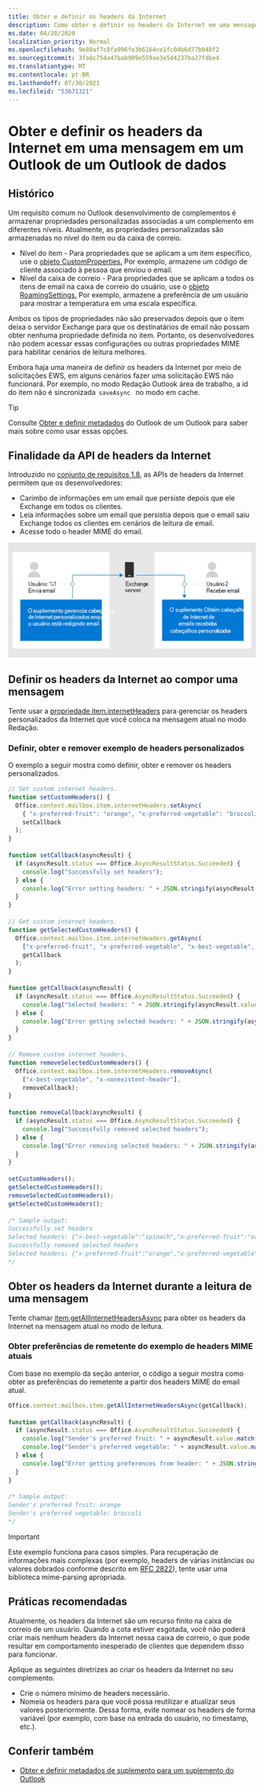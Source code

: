 ```yaml
---
title: Obter e definir os headers da Internet
description: Como obter e definir os headers da Internet em uma mensagem em um Outlook de um complemento.
ms.date: 04/28/2020
localization_priority: Normal
ms.openlocfilehash: 9e88af7c8fa996fe3b6164ce1fc04b6d77b048f2
ms.sourcegitcommit: 3fa8c754a47bab909e559ae3e5d4237ba27fdbe4
ms.translationtype: MT
ms.contentlocale: pt-BR
ms.lasthandoff: 07/30/2021
ms.locfileid: "53671321"
---
```

# <a name="get-and-set-internet-headers-on-a-message-in-an-outlook-add-in"></a>Obter e definir os headers da Internet em uma mensagem em um Outlook de um Outlook de dados

## <a name="background"></a>Histórico

Um requisito comum no Outlook desenvolvimento de complementos é armazenar propriedades personalizadas associadas a um complemento em diferentes níveis. Atualmente, as propriedades personalizadas são armazenadas no nível do item ou da caixa de correio.

- Nível do item - Para propriedades que se aplicam a um item específico, use o [objeto CustomProperties.](/javascript/api/outlook/office.customproperties) Por exemplo, armazene um código de cliente associado à pessoa que enviou o email.
- Nível da caixa de correio - Para propriedades que se aplicam a todos os itens de email na caixa de correio do usuário, use o [objeto RoamingSettings.](/javascript/api/outlook/office.roamingsettings) Por exemplo, armazene a preferência de um usuário para mostrar a temperatura em uma escala específica.

Ambos os tipos de propriedades não são preservados depois que o item deixa o servidor Exchange para que os destinatários de email não possam obter nenhuma propriedade definida no item. Portanto, os desenvolvedores não podem acessar essas configurações ou outras propriedades MIME para habilitar cenários de leitura melhores.

Embora haja uma maneira de definir os headers da Internet por meio de solicitações EWS, em alguns cenários fazer uma solicitação EWS não funcionará. Por exemplo, no modo Redação Outlook área de trabalho, a id do item não é sincronizada  `saveAsync`   no modo em cache.

> [!TIP]
> Consulte [Obter e definir metadados](metadata-for-an-outlook-add-in.md) do Outlook de um Outlook para saber mais sobre como usar essas opções.

## <a name="purpose-of-the-internet-headers-api"></a>Finalidade da API de headers da Internet

Introduzido no [conjunto de requisitos 1.8](../reference/objectmodel/requirement-set-1.8/outlook-requirement-set-1.8.md), as APIs de headers da Internet permitem que os desenvolvedores:

- Carimbo de informações em um email que persiste depois que ele Exchange em todos os clientes.
- Leia informações sobre um email que persistia depois que o email saiu Exchange todos os clientes em cenários de leitura de email.
- Acesse todo o header MIME do email.

![Diagrama de headers da Internet. Texto: o usuário 1 envia emails. O add-in gerencia os headers personalizados da Internet enquanto o usuário está compondo emails. O usuário 2 recebe o email. O complemento obtém os headers da Internet de emails recebidos e, em seguida, analisados e usa os headers personalizados.](../images/outlook-internet-headers.png)

## <a name="set-internet-headers-while-composing-a-message"></a>Definir os headers da Internet ao compor uma mensagem

Tente usar a [propriedade item.internetHeaders](/javascript/api/outlook/office.messagecompose#internetHeaders) para gerenciar os headers personalizados da Internet que você coloca na mensagem atual no modo Redação.

### <a name="set-get-and-remove-custom-headers-example"></a>Definir, obter e remover exemplo de headers personalizados

O exemplo a seguir mostra como definir, obter e remover os headers personalizados.

```js
// Set custom internet headers.
function setCustomHeaders() {
  Office.context.mailbox.item.internetHeaders.setAsync(
    { "x-preferred-fruit": "orange", "x-preferred-vegetable": "broccoli", "x-best-vegetable": "spinach" },
    setCallback
  );
}

function setCallback(asyncResult) {
  if (asyncResult.status === Office.AsyncResultStatus.Succeeded) {
    console.log("Successfully set headers");
  } else {
    console.log("Error setting headers: " + JSON.stringify(asyncResult.error));
  }
}

// Get custom internet headers.
function getSelectedCustomHeaders() {
  Office.context.mailbox.item.internetHeaders.getAsync(
    ["x-preferred-fruit", "x-preferred-vegetable", "x-best-vegetable", "x-nonexistent-header"],
    getCallback
  );
}

function getCallback(asyncResult) {
  if (asyncResult.status === Office.AsyncResultStatus.Succeeded) {
    console.log("Selected headers: " + JSON.stringify(asyncResult.value));
  } else {
    console.log("Error getting selected headers: " + JSON.stringify(asyncResult.error));
  }
}

// Remove custom internet headers.
function removeSelectedCustomHeaders() {
  Office.context.mailbox.item.internetHeaders.removeAsync(
    ["x-best-vegetable", "x-nonexistent-header"],
    removeCallback);
}

function removeCallback(asyncResult) {
  if (asyncResult.status === Office.AsyncResultStatus.Succeeded) {
    console.log("Successfully removed selected headers");
  } else {
    console.log("Error removing selected headers: " + JSON.stringify(asyncResult.error));
  }
}

setCustomHeaders();
getSelectedCustomHeaders();
removeSelectedCustomHeaders();
getSelectedCustomHeaders();

/* Sample output:
Successfully set headers
Selected headers: {"x-best-vegetable":"spinach","x-preferred-fruit":"orange","x-preferred-vegetable":"broccoli"}
Successfully removed selected headers
Selected headers: {"x-preferred-fruit":"orange","x-preferred-vegetable":"broccoli"}
*/
```

## <a name="get-internet-headers-while-reading-a-message"></a>Obter os headers da Internet durante a leitura de uma mensagem

Tente chamar [item.getAllInternetHeadersAsync](/javascript/api/outlook/office.messageread#getAllInternetHeadersAsync_options__callback_) para obter os headers da Internet na mensagem atual no modo de leitura.

### <a name="get-sender-preferences-from-current-mime-headers-example"></a>Obter preferências de remetente do exemplo de headers MIME atuais

Com base no exemplo da seção anterior, o código a seguir mostra como obter as preferências do remetente a partir dos headers MIME do email atual.

```js
Office.context.mailbox.item.getAllInternetHeadersAsync(getCallback);

function getCallback(asyncResult) {
  if (asyncResult.status === Office.AsyncResultStatus.Succeeded) {
    console.log("Sender's preferred fruit: " + asyncResult.value.match(/x-preferred-fruit:.*/gim)[0].slice(19));
    console.log("Sender's preferred vegetable: " + asyncResult.value.match(/x-preferred-vegetable:.*/gim)[0].slice(23));
  } else {
    console.log("Error getting preferences from header: " + JSON.stringify(asyncResult.error));
  }
}

/* Sample output:
Sender's preferred fruit: orange
Sender's preferred vegetable: broccoli
*/
```

> [!IMPORTANT]
> Este exemplo funciona para casos simples. Para recuperação de informações mais complexas (por exemplo, headers de várias instâncias ou valores dobrados conforme descrito em [RFC 2822](https://tools.ietf.org/html/rfc2822)), tente usar uma biblioteca mime-parsing apropriada.

## <a name="recommended-practices"></a>Práticas recomendadas

Atualmente, os headers da Internet são um recurso finito na caixa de correio de um usuário. Quando a cota estiver esgotada, você não poderá criar mais nenhum headers da Internet nessa caixa de correio, o que pode resultar em comportamento inesperado de clientes que dependem disso para funcionar.

Aplique as seguintes diretrizes ao criar os headers da Internet no seu complemento.

- Crie o número mínimo de headers necessário.
- Nomeia os headers para que você possa reutilizar e atualizar seus valores posteriormente. Dessa forma, evite nomear os headers de forma variável (por exemplo, com base na entrada do usuário, no timestamp, etc.).

## <a name="see-also"></a>Conferir também

- [Obter e definir metadados de suplemento para um suplemento do Outlook](metadata-for-an-outlook-add-in.md)
